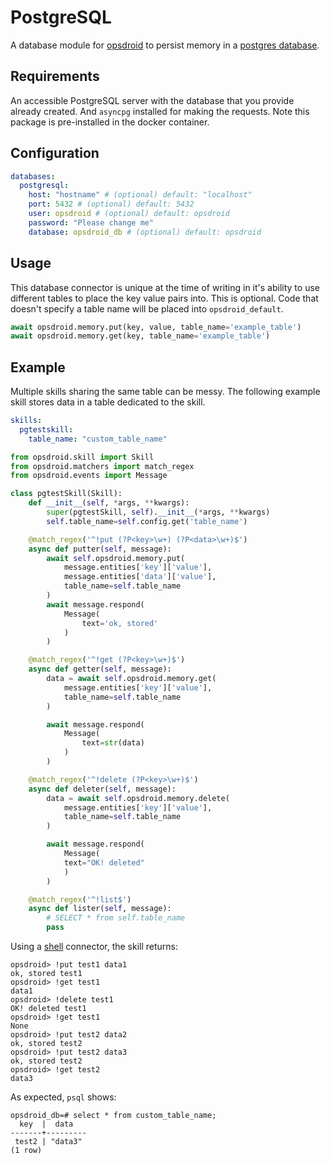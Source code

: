 # PostgreSQL

A database module for [opsdroid](https://github.com/opsdroid/opsdroid) to persist memory in a [postgres database](https://www.postgresql.org/).

## Requirements
An accessible PostgreSQL server with the database that you provide already created.
And `asyncpg` installed for making the requests. Note this package is pre-installed in the docker container.

## Configuration

```yaml
databases:
  postgresql:
    host: "hostname" # (optional) default: "localhost"
    port: 5432 # (optional) default: 5432
    user: opsdroid # (optional) default: opsdroid
    password: "Please change me"
    database: opsdroid_db # (optional) default: opsdroid
```

## Usage
This database connector is unique at the time of writing in it's ability to use different tables to place the key value pairs into. This is optional. Code that doesn't specify a table name will be placed into `opsdroid_default`.
```python
await opsdroid.memory.put(key, value, table_name='example_table')
await opsdroid.memory.get(key, table_name='example_table')
```

## Example
Multiple skills sharing the same table can be messy. The following example skill stores data in a table dedicated to the skill.

```yaml
skills:
  pgtestskill:
    table_name: "custom_table_name"
```

```python
from opsdroid.skill import Skill
from opsdroid.matchers import match_regex
from opsdroid.events import Message

class pgtestSkill(Skill):
    def __init__(self, *args, **kwargs):
        super(pgtestSkill, self).__init__(*args, **kwargs)
        self.table_name=self.config.get('table_name')

    @match_regex('^!put (?P<key>\w+) (?P<data>\w+)$')
    async def putter(self, message):
        await self.opsdroid.memory.put(
            message.entities['key']['value'],
            message.entities['data']['value'],
            table_name=self.table_name
        )
        await message.respond(
            Message(
                text='ok, stored'
            )
        )

    @match_regex('^!get (?P<key>\w+)$')
    async def getter(self, message):
        data = await self.opsdroid.memory.get(
            message.entities['key']['value'],
            table_name=self.table_name
        )

        await message.respond(
            Message(
                text=str(data)
            )
        )

    @match_regex('^!delete (?P<key>\w+)$')
    async def deleter(self, message):
        data = await self.opsdroid.memory.delete(
            message.entities['key']['value'],
            table_name=self.table_name
        )

        await message.respond(
            Message(
            text="OK! deleted"
            )
        )

    @match_regex('^!list$')
    async def lister(self, message):
        # SELECT * from self.table_name
        pass
```

Using  a [shell](../connectors/shell) connector, the skill returns:
```
opsdroid> !put test1 data1
ok, stored test1
opsdroid> !get test1
data1
opsdroid> !delete test1
OK! deleted test1
opsdroid> !get test1
None
opsdroid> !put test2 data2
ok, stored test2
opsdroid> !put test2 data3
ok, stored test2
opsdroid> !get test2
data3
```
As expected, `psql` shows:
```
opsdroid_db=# select * from custom_table_name;
  key  |  data   
-------+---------
 test2 | "data3"
(1 row)
```
